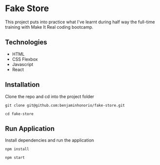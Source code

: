 # Fake Store

This project puts into practice what I've learnt during half way the full-time training with Make It Real coding bootcamp.

## Technologies

- HTML
- CSS Flexbox
- Javascript
- React

## Installation

Clone the repo and cd into the project folder

`git clone git@github.com:benjaminhonorio/fake-store.git`

`cd fake-store`

## Run Application

Install dependencies and run the application

`npm install`

`npm start`
